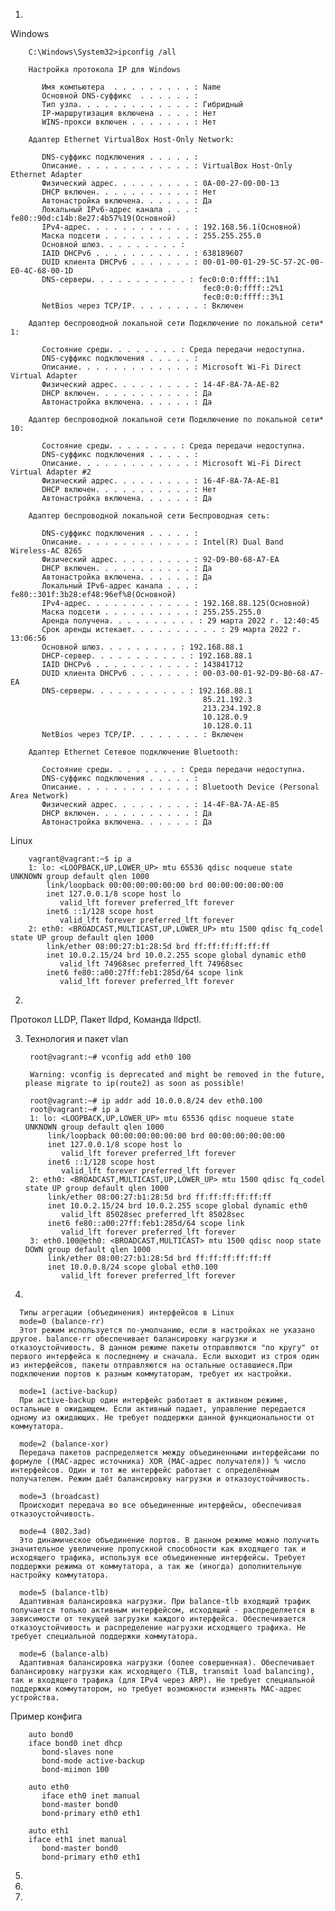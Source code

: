 1.
Windows
        
        C:\Windows\System32>ipconfig /all

        Настройка протокола IP для Windows

           Имя компьютера  . . . . . . . . . : Name
           Основной DNS-суффикс  . . . . . . :
           Тип узла. . . . . . . . . . . . . : Гибридный
           IP-маршрутизация включена . . . . : Нет
           WINS-прокси включен . . . . . . . : Нет

        Адаптер Ethernet VirtualBox Host-Only Network:

           DNS-суффикс подключения . . . . . :
           Описание. . . . . . . . . . . . . : VirtualBox Host-Only Ethernet Adapter
           Физический адрес. . . . . . . . . : 0A-00-27-00-00-13
           DHCP включен. . . . . . . . . . . : Нет
           Автонастройка включена. . . . . . : Да
           Локальный IPv6-адрес канала . . . : fe80::90d:c14b:8e27:4b57%19(Основной)
           IPv4-адрес. . . . . . . . . . . . : 192.168.56.1(Основной)
           Маска подсети . . . . . . . . . . : 255.255.255.0
           Основной шлюз. . . . . . . . . :
           IAID DHCPv6 . . . . . . . . . . . : 638189607
           DUID клиента DHCPv6 . . . . . . . : 00-01-00-01-29-5C-57-2C-00-E0-4C-68-00-1D
           DNS-серверы. . . . . . . . . . . : fec0:0:0:ffff::1%1
                                               fec0:0:0:ffff::2%1
                                               fec0:0:0:ffff::3%1
           NetBios через TCP/IP. . . . . . . . : Включен

        Адаптер беспроводной локальной сети Подключение по локальной сети* 1:

           Состояние среды. . . . . . . . : Среда передачи недоступна.
           DNS-суффикс подключения . . . . . :
           Описание. . . . . . . . . . . . . : Microsoft Wi-Fi Direct Virtual Adapter
           Физический адрес. . . . . . . . . : 14-4F-8A-7A-AE-82
           DHCP включен. . . . . . . . . . . : Да
           Автонастройка включена. . . . . . : Да

        Адаптер беспроводной локальной сети Подключение по локальной сети* 10:

           Состояние среды. . . . . . . . : Среда передачи недоступна.
           DNS-суффикс подключения . . . . . :
           Описание. . . . . . . . . . . . . : Microsoft Wi-Fi Direct Virtual Adapter #2
           Физический адрес. . . . . . . . . : 16-4F-8A-7A-AE-81
           DHCP включен. . . . . . . . . . . : Нет
           Автонастройка включена. . . . . . : Да

        Адаптер беспроводной локальной сети Беспроводная сеть:

           DNS-суффикс подключения . . . . . :
           Описание. . . . . . . . . . . . . : Intel(R) Dual Band Wireless-AC 8265
           Физический адрес. . . . . . . . . : 92-D9-B0-68-A7-EA
           DHCP включен. . . . . . . . . . . : Да
           Автонастройка включена. . . . . . : Да
           Локальный IPv6-адрес канала . . . : fe80::301f:3b28:ef48:96ef%8(Основной)
           IPv4-адрес. . . . . . . . . . . . : 192.168.88.125(Основной)
           Маска подсети . . . . . . . . . . : 255.255.255.0
           Аренда получена. . . . . . . . . . : 29 марта 2022 г. 12:40:45
           Срок аренды истекает. . . . . . . . . . : 29 марта 2022 г. 13:06:56
           Основной шлюз. . . . . . . . . : 192.168.88.1
           DHCP-сервер. . . . . . . . . . . : 192.168.88.1
           IAID DHCPv6 . . . . . . . . . . . : 143841712
           DUID клиента DHCPv6 . . . . . . . : 00-03-00-01-92-D9-B0-68-A7-EA
           DNS-серверы. . . . . . . . . . . : 192.168.88.1
                                               85.21.192.3
                                               213.234.192.8
                                               10.128.0.9
                                               10.128.0.11
           NetBios через TCP/IP. . . . . . . . : Включен

        Адаптер Ethernet Сетевое подключение Bluetooth:

           Состояние среды. . . . . . . . : Среда передачи недоступна.
           DNS-суффикс подключения . . . . . :
           Описание. . . . . . . . . . . . . : Bluetooth Device (Personal Area Network)
           Физический адрес. . . . . . . . . : 14-4F-8A-7A-AE-85
           DHCP включен. . . . . . . . . . . : Да
           Автонастройка включена. . . . . . : Да
           
Linux

        vagrant@vagrant:~$ ip a
        1: lo: <LOOPBACK,UP,LOWER_UP> mtu 65536 qdisc noqueue state UNKNOWN group default qlen 1000
            link/loopback 00:00:00:00:00:00 brd 00:00:00:00:00:00
            inet 127.0.0.1/8 scope host lo
               valid_lft forever preferred_lft forever
            inet6 ::1/128 scope host
               valid_lft forever preferred_lft forever
        2: eth0: <BROADCAST,MULTICAST,UP,LOWER_UP> mtu 1500 qdisc fq_codel state UP group default qlen 1000
            link/ether 08:00:27:b1:28:5d brd ff:ff:ff:ff:ff:ff
            inet 10.0.2.15/24 brd 10.0.2.255 scope global dynamic eth0
               valid_lft 74968sec preferred_lft 74968sec
            inet6 fe80::a00:27ff:feb1:285d/64 scope link
               valid_lft forever preferred_lft forever
2.
  Протокол LLDP,
  Пакет lldpd,
  Команда lldpctl.

3. Технология и пакет vlan


        root@vagrant:~# vconfig add eth0 100

        Warning: vconfig is deprecated and might be removed in the future, please migrate to ip(route2) as soon as possible!

        root@vagrant:~# ip addr add 10.0.0.8/24 dev eth0.100
        root@vagrant:~# ip a
        1: lo: <LOOPBACK,UP,LOWER_UP> mtu 65536 qdisc noqueue state UNKNOWN group default qlen 1000
            link/loopback 00:00:00:00:00:00 brd 00:00:00:00:00:00
            inet 127.0.0.1/8 scope host lo
               valid_lft forever preferred_lft forever
            inet6 ::1/128 scope host
               valid_lft forever preferred_lft forever
        2: eth0: <BROADCAST,MULTICAST,UP,LOWER_UP> mtu 1500 qdisc fq_codel state UP group default qlen 1000
            link/ether 08:00:27:b1:28:5d brd ff:ff:ff:ff:ff:ff
            inet 10.0.2.15/24 brd 10.0.2.255 scope global dynamic eth0
               valid_lft 85028sec preferred_lft 85028sec
            inet6 fe80::a00:27ff:feb1:285d/64 scope link
               valid_lft forever preferred_lft forever
        3: eth0.100@eth0: <BROADCAST,MULTICAST> mtu 1500 qdisc noop state DOWN group default qlen 1000
            link/ether 08:00:27:b1:28:5d brd ff:ff:ff:ff:ff:ff
            inet 10.0.0.8/24 scope global eth0.100
               valid_lft forever preferred_lft forever
4.

      Типы агрегации (объединения) интерфейсов в Linux
      mode=0 (balance-rr)
      Этот режим используется по-умолчанию, если в настройках не указано другое. balance-rr обеспечивает балансировку нагрузки и отказоустойчивость. В данном режиме пакеты отправляются "по кругу" от первого интерфейса к последнему и сначала. Если выходит из строя один из интерфейсов, пакеты отправляются на остальные оставшиеся.При подключении портов к разным коммутаторам, требует их настройки.

      mode=1 (active-backup)
      При active-backup один интерфейс работает в активном режиме, остальные в ожидающем. Если активный падает, управление передается одному из ожидающих. Не требует поддержки данной функциональности от коммутатора.

      mode=2 (balance-xor)
      Передача пакетов распределяется между объединенными интерфейсами по формуле ((MAC-адрес источника) XOR (MAC-адрес получателя)) % число интерфейсов. Один и тот же интерфейс работает с определённым получателем. Режим даёт балансировку нагрузки и отказоустойчивость.

      mode=3 (broadcast)
      Происходит передача во все объединенные интерфейсы, обеспечивая отказоустойчивость.

      mode=4 (802.3ad)
      Это динамическое объединение портов. В данном режиме можно получить значительное увеличение пропускной способности как входящего так и исходящего трафика, используя все объединенные интерфейсы. Требует поддержки режима от коммутатора, а так же (иногда) дополнительную настройку коммутатора.

      mode=5 (balance-tlb)
      Адаптивная балансировка нагрузки. При balance-tlb входящий трафик получается только активным интерфейсом, исходящий - распределяется в зависимости от текущей загрузки каждого интерфейса. Обеспечивается отказоустойчивость и распределение нагрузки исходящего трафика. Не требует специальной поддержки коммутатора.

      mode=6 (balance-alb)
      Адаптивная балансировка нагрузки (более совершенная). Обеспечивает балансировку нагрузки как исходящего (TLB, transmit load balancing), так и входящего трафика (для IPv4 через ARP). Не требует специальной поддержки коммутатором, но требует возможности изменять MAC-адрес устройства.
      
Пример конфига

        auto bond0
        iface bond0 inet dhcp
           bond-slaves none
           bond-mode active-backup
           bond-miimon 100

        auto eth0
           iface eth0 inet manual
           bond-master bond0
           bond-primary eth0 eth1

        auto eth1
        iface eth1 inet manual
           bond-master bond0
           bond-primary eth0 eth1
5.
6.
7.
